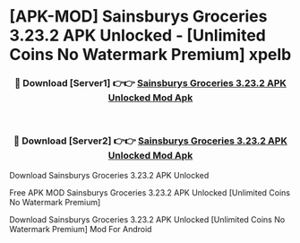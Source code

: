 # [APK-MOD] Sainsburys Groceries 3.23.2 APK Unlocked - [Unlimited Coins No Watermark Premium] xpelb



<div align="center">
<h3>🔴 Download [Server1] 👉👉 <a href="https://momento.my/?title=Sainsburys_Groceries_3.23.2_APK_Unlocked">Sainsburys Groceries 3.23.2 APK Unlocked Mod Apk</a></h3><br>

<h3>🔴 Download [Server2] 👉👉 <a href="https://momento.my/?title=Sainsburys_Groceries_3.23.2_APK_Unlocked">Sainsburys Groceries 3.23.2 APK Unlocked Mod Apk</a></h3>
</div>



Download Sainsburys Groceries 3.23.2 APK Unlocked 

Free APK MOD Sainsburys Groceries 3.23.2 APK Unlocked [Unlimited Coins No Watermark Premium]

Download Sainsburys Groceries 3.23.2 APK Unlocked [Unlimited Coins No Watermark Premium] Mod For Android
